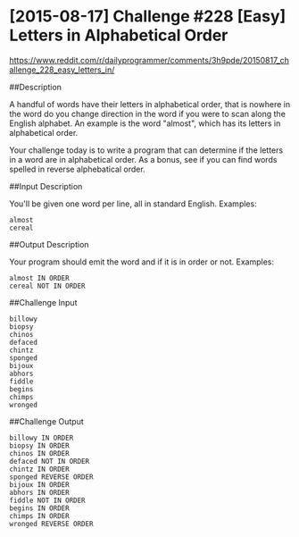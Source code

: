 # [2015-08-17] Challenge #228 [Easy] Letters in Alphabetical Order

https://www.reddit.com/r/dailyprogrammer/comments/3h9pde/20150817_challenge_228_easy_letters_in/

##Description

A handful of words have their letters in alphabetical order, that is nowhere in the word do you change direction in the word if you were to scan along the English alphabet. An example is the word "almost", which has its letters in alphabetical order.

Your challenge today is to write a program that can determine if the letters in a word are in alphabetical order.
As a bonus, see if you can find words spelled in reverse alphebatical order.

##Input Description

You'll be given one word per line, all in standard English. Examples:
```
almost
cereal
```

##Output Description

Your program should emit the word and if it is in order or not. Examples:
```
almost IN ORDER
cereal NOT IN ORDER
```

##Challenge Input

```
billowy
biopsy
chinos
defaced
chintz
sponged
bijoux
abhors
fiddle
begins
chimps
wronged
```

##Challenge Output

```
billowy IN ORDER
biopsy IN ORDER
chinos IN ORDER
defaced NOT IN ORDER
chintz IN ORDER
sponged REVERSE ORDER 
bijoux IN ORDER
abhors IN ORDER
fiddle NOT IN ORDER
begins IN ORDER
chimps IN ORDER
wronged REVERSE ORDER
```
